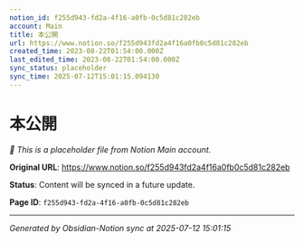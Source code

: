 ```yaml
---
notion_id: f255d943-fd2a-4f16-a0fb-0c5d81c282eb
account: Main
title: 本公開
url: https://www.notion.so/f255d943fd2a4f16a0fb0c5d81c282eb
created_time: 2023-08-22T01:54:00.000Z
last_edited_time: 2023-08-22T01:54:00.000Z
sync_status: placeholder
sync_time: 2025-07-12T15:01:15.094130
---
```


# 本公開

*🔄 This is a placeholder file from Notion Main account.*

**Original URL**: https://www.notion.so/f255d943fd2a4f16a0fb0c5d81c282eb

**Status**: Content will be synced in a future update.

**Page ID**: `f255d943-fd2a-4f16-a0fb-0c5d81c282eb`

---

*Generated by Obsidian-Notion sync at 2025-07-12 15:01:15*
